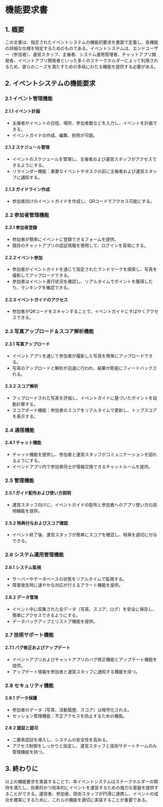 # 機能要求書

## 1. 概要

この文書は、指定されたイベントシステムの機能的要求を書面で定義し、各機能の詳細な仕様を特定するためのものである。イベントシステムは、エンドユーザー（参加者）、運営スタッフ、主催者、システム運用管理者、チャットアプリ開発者、イベントアプリ開発者といった多くのステークホルダーによって利用されるため、彼らのニーズを満たすための多岐にわたる機能を提供する必要がある。

## 2. イベントシステムの機能要求

### 2.1 イベント管理機能

#### 2.1.1 イベント計画
- 主催者がイベントの日程、場所、参加者数などを入力し、イベントを計画できる。
- イベントガイドの作成、編集、削除が可能。

#### 2.1.2 スケジュール管理
- イベントのスケジュールを管理し、主催者および運営スタッフがアクセスできるようにする。
- リマインダー機能：重要なイベントやタスクの前に主催者および運営スタッフに通知する。

#### 2.1.3 ガイドライン作成
- 参加者向けのイベントガイドを作成し、QRコードでアクセス可能にする。

### 2.2 参加者管理機能

#### 2.2.1 参加者登録
- 参加者が簡単にイベントに登録できるフォームを提供。
- 既存のチャットアプリの認証情報を使用して、ログインを容易にする。

#### 2.2.2 イベント参加
- 参加者がイベントガイドを通じて指定されたランドマークを探索し、写真を撮影してアップロードできる。
- 参加者はイベント進行状況を確認し、リアルタイムでポイントを獲得したり、ランキングを確認できる。

#### 2.2.3 イベントガイドのアクセス
- 参加者がQRコードをスキャンすることで、イベントガイドにすばやくアクセスできる。

### 2.3 写真アップロード＆スコア解析機能

#### 2.3.1 写真アップロード
- イベントアプリを通じて参加者が撮影した写真を簡単にアップロードできる。
- 写真のアップロードと解析が迅速に行われ、結果が即座にフィードバックされる。

#### 2.3.2 スコア解析
- アップロードされた写真を評価し、イベントガイドに基づいたポイントを自動計算する。
- スコアボード機能：参加者のスコアをリアルタイムで更新し、トップスコアを表示する。

### 2.4 通信機能

#### 2.4.1 チャット機能
- チャット機能を提供し、参加者と運営スタッフがコミュニケーションを図れるようにする。
- イベントアプリ内で参加者同士が情報交換できるチャットルームを提供。

### 2.5 管理機能

#### 2.5.1 ガイド配布および使い方説明
- 運営スタッフ向けに、イベントガイドの配布と参加者へのアプリ使い方の説明機能を提供。

#### 2.5.2 特典付与およびスコア確認
- イベント終了後、運営スタッフが簡単にスコアを確認し、特典を適切に付与できる。

### 2.6 システム運用管理機能

#### 2.6.1 システム監視
- サーバーやデータベースの状態をリアルタイムで監視する。
- 障害発生時に速やかな対応が行えるアラート機能を提供。

#### 2.6.2 データ管理
- イベント中に収集された全データ（写真、スコア、ログ）を安全に保存し、簡単にアクセスできるようにする。
- データバックアップとリストア機能を提供。

### 2.7 技術サポート機能

#### 2.7.1 バグ修正およびアップデート
- イベントアプリおよびチャットアプリのバグ修正機能とアップデート機能を提供。
- アップデート情報を参加者と運営スタッフに通知する機能を持つ。

### 2.8 セキュリティ機能

#### 2.8.1 データ保護
- 参加者のデータ（写真、活動履歴、スコア）は暗号化される。
- セッション管理機能：不正アクセスを防止するための機能。

#### 2.8.2 認証と認可
- 二要素認証を導入し、システムの安全性を高める。
- アクセス制御をしっかりと設定し、運営スタッフと技術サポートチームのみ管理機能を持つ。

## 3. 終わりに

以上の機能要求を実装することで、本イベントシステムはステークホルダーの期待を満たし、効果的かつ効率的にイベントを運営するための強力な基盤を提供することができる。運営者、参加者、技術スタッフが円滑に連携し、イベントの成功を確実にするために、これらの機能を適切に実装することが重要である。
